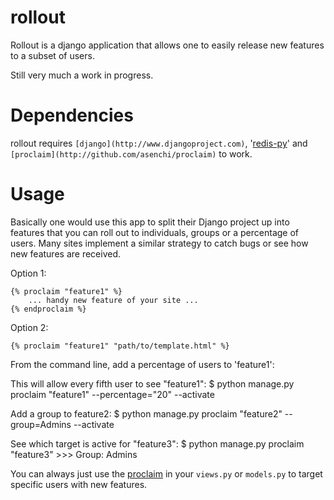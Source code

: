 # rollout

Rollout is a django application that allows one to easily
release new features to a subset of users.

Still very much a work in progress.

# Dependencies

rollout requires `[django](http://www.djangoproject.com)`, '[redis-py](http://github.com/andymccurdy/redis-py)' and `[proclaim](http://github.com/asenchi/proclaim)` to work.

# Usage

Basically one would use this app to split their Django project up into
features that you can roll out to individuals, groups or a percentage of
users.  Many sites implement a similar strategy to catch bugs or see how
new features are received.

Option 1:

    {% proclaim "feature1" %}
        ... handy new feature of your site ...
    {% endproclaim %}

Option 2:

    {% proclaim "feature1" "path/to/template.html" %}

From the command line, add a percentage of users to 'feature1':

This will allow every fifth user to see "feature1":
    $ python manage.py proclaim "feature1" --percentage="20" --activate

Add a group to feature2:
    $ python manage.py proclaim "feature2" --group=Admins --activate

See which target is active for "feature3":
    $ python manage.py proclaim "feature3"
    >>> Group: Admins

You can always just use the
[proclaim](http://github.com/asenchi/proclaim) in your `views.py` or
`models.py` to target specific users with new features.
